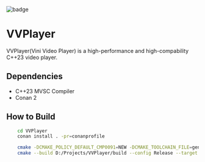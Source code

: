 ![badge](https://github.com/viniciusol263/VVPlayer/actions/workflows/cmake-single-platform.yml/badge.svg?branch=main)

# VVPlayer
VVPlayer(Vini Video Player) is a high-performance and high-compability C++23 video player.

## Dependencies
* C++23 MVSC Compiler
* Conan 2

## How to Build
```bash
    cd VVPlayer
    conan install . -pr=conanprofile

    cmake -DCMAKE_POLICY_DEFAULT_CMP0091=NEW -DCMAKE_TOOLCHAIN_FILE=generators/conan_toolchain.cmake -SD:/Projects/VVPlayer -BD:/Projects/VVPlayer/build -G "Visual Studio 17 2022"
    cmake --build D:/Projects/VVPlayer/build --config Release --target VVPlayer --
```